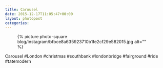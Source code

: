 ```yaml
---
title: Carousel
date: 2015-12-17T11:05:47+00:00
layout: photopost
categories:
---
```


<figure class="photo photo--square">
  {% picture photo-square blog/instagram/bfbce8a635923710b1fe2cf29e582015.jpg alt="" %}
</figure>

Carousel
#London #christmas #southbank #londonbridge #fairground #ride #tatemodern
